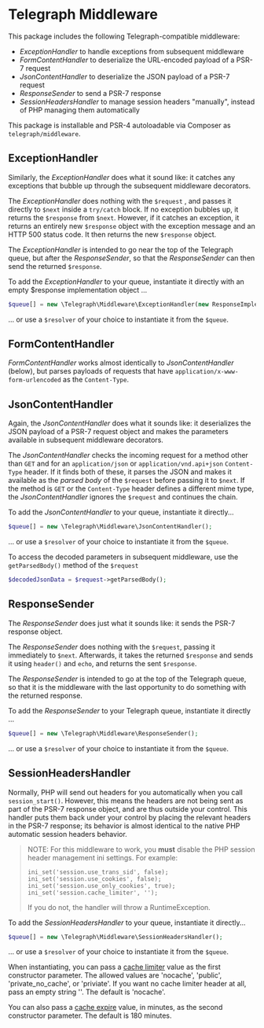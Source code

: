 # Telegraph Middleware

This package includes the following Telegraph-compatible middleware:

- _ExceptionHandler_ to handle exceptions from subsequent middleware
- _FormContentHandler_ to deserialize the URL-encoded payload of a PSR-7 request
- _JsonContentHandler_ to deserialize the JSON payload of a PSR-7 request
- _ResponseSender_ to send a PSR-7 response
- _SessionHeadersHandler_ to manage session headers "manually", instead of PHP
  managing them automatically

This package is installable and PSR-4 autoloadable via Composer as
`telegraph/middleware`.

## ExceptionHandler

Similarly, the _ExceptionHandler_ does what it sound like: it catches any
exceptions that bubble up through the subsequent middleware decorators.

The _ExceptionHandler_ does nothing with the `$request` , and
passes it directly to `$next` inside a `try/catch` block. If no exception
bubbles up, it returns the `$response` from `$next`.  However, if it catches an
exception, it returns an entirely new `$response` object with the exception
message and an HTTP 500 status code. It then returns the new `$response` object.

The _ExceptionHandler_ is intended to go near the top of the Telegraph queue,
but after the _ResponseSender_, so that the _ResponseSender_ can then send the
returned `$response`.

To add the _ExceptionHandler_ to your queue, instantiate it directly with an
empty $response implementation object ...

```php
$queue[] = new \Telegraph\Middleware\ExceptionHandler(new ResponseImplementation());
```

... or use a `$resolver` of your choice to instantiate it from the `$queue`.

## FormContentHandler

_FormContentHandler_ works almost identically to _JsonContentHandler_ (below),
but parses payloads of requests that have `application/x-www-form-urlencoded` as
the `Content-Type`.

## JsonContentHandler

Again, the _JsonContentHandler_ does what it sounds like: it deserializes the
JSON payload of a PSR-7 request object and makes the parameters available in
subsequent middleware decorators.

The _JsonContentHandler_ checks the incoming request for a method other than
`GET` and for an `application/json` or `application/vnd.api+json` `Content-Type`
header. If it finds both of these, it parses the JSON and makes it available as
the _parsed body_ of the `$request` before passing it to
`$next`. If the method is `GET` or the `Content-Type` header defines a different
mime type, the _JsonContentHandler_ ignores the `$request` and continues the
chain.

To add the _JsonContentHandler_ to your queue, instantiate it directly...

```php
$queue[] = new \Telegraph\Middleware\JsonContentHandler();
```

... or use a `$resolver` of your choice to instantiate it from the `$queue`.

To access the decoded parameters in subsequent middleware, use the
`getParsedBody()` method of the `$request`

```php
$decodedJsonData = $request->getParsedBody();
```

## ResponseSender

The _ResponseSender_ does just what it sounds like: it sends the PSR-7 response
object.

The _ResponseSender_ does nothing with the `$request`, passing
it immediately to `$next`. Afterwards, it takes the returned `$response` and
sends it using `header()` and `echo`, and returns the sent `$response`.

The _ResponseSender_ is intended to go at the top of the Telegraph queue, so
that it is the middleware with the last opportunity to do something with the
returned response.

To add the _ResponseSender_ to your Telegraph queue, instantiate it directly ...

```php
$queue[] = new \Telegraph\Middleware\ResponseSender();
```

... or use a `$resolver` of your choice to instantiate it from the `$queue`.

## SessionHeadersHandler

Normally, PHP will send out headers for you automatically when you call
`session_start()`. However, this means the headers are not being sent as part of
the PSR-7 response object, and are thus outside your control. This handler puts
them back under your control by placing the relevant headers in the PSR-7
response; its behavior is almost identical to the native PHP automatic session
headers behavior.

> NOTE: For this middleware to work, you **must** disable the PHP session
> header management ini settings. For example:
>
>     ini_set('session.use_trans_sid', false);
>     ini_set('session.use_cookies', false);
>     ini_set('session.use_only_cookies', true);
>     ini_set('session.cache_limiter', '');
>
> If you do not, the handler will throw a RuntimeException.

To add the _SessionHeadersHandler_ to your queue, instantiate it directly...

```php
$queue[] = new \Telegraph\Middleware\SessionHeadersHandler();
```

... or use a `$resolver` of your choice to instantiate it from the `$queue`.

When instantiating, you can pass a
[cache limiter](http://php.net/session_cache_limiter) value as the first
constructor parameter. The allowed values are 'nocache', 'public',
'private_no_cache', or 'priviate'. If you want no cache limiter header at all,
pass an empty string ''. The default is 'nocache'.

You can also pass a [cache expire](http://php.net/session_cache_expire) value,
in minutes, as the second constructor parameter. The default is 180 minutes.
